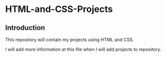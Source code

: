# HTML-and-CSS-Projects
## Introduction
This repository will contain my projects using HTML and CSS.

I will add more information at this file when I will add projects to repository.
